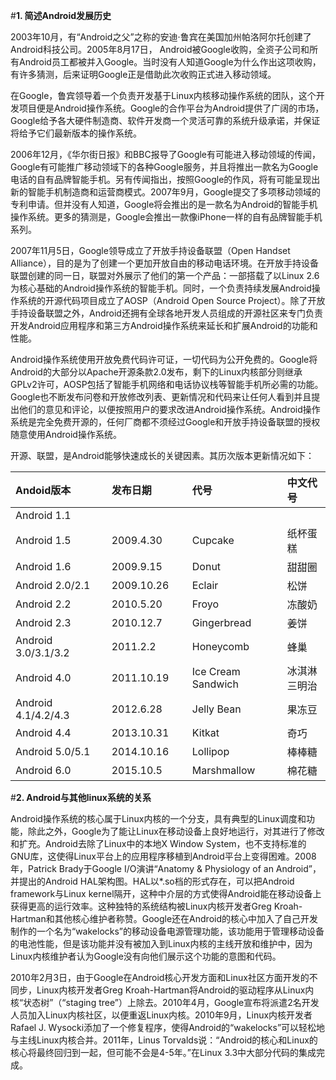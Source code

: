 #**1. 简述Android发展历史**

2003年10月，有“Android之父”之称的安迪·鲁宾在美国加州帕洛阿尔托创建了Android科技公司。2005年8月17日， Android被Google收购，全资子公司和所有Android员工都被并入Google。当时没有人知道Google为什么作出这项收购，有许多猜测，后来证明Google正是借助此次收购正式进入移动领域。

在Google，鲁宾领导着一个负责开发基于Linux内核移动操作系统的团队，这个开发项目便是Android操作系统。Google的合作平台为Android提供了广阔的市场，Google给予各大硬件制造商、软件开发商一个灵活可靠的系统升级承诺，并保证将给予它们最新版本的操作系统。

2006年12月，《华尔街日报》和BBC报导了Google有可能进入移动领域的传闻，Google有可能推广移动领域下的各种Google服务，并且将推出一款名为Google电话的自有品牌智能手机。另有传闻指出，按照Google的作风，将有可能呈现出新的智能手机制造商和运营商模式。2007年9月，Google提交了多项移动领域的专利申请。但并没有人知道，Google将会推出的是一款名为Android的智能手机操作系统。更多的猜测是，Google会推出一款像iPhone一样的自有品牌智能手机系列。

2007年11月5日，Google领导成立了开放手持设备联盟（Open Handset Alliance），目的是为了创建一个更加开放自由的移动电话环境。在开放手持设备联盟创建的同一日，联盟对外展示了他们的第一个产品：一部搭载了以Linux 2.6为核心基础的Android操作系统的智能手机。同时，一个负责持续发展Android操作系统的开源代码项目成立了AOSP（Android Open Source Project）。除了开放手持设备联盟之外，Android还拥有全球各地开发人员组成的开源社区来专门负责开发Android应用程序和第三方Android操作系统来延长和扩展Android的功能和性能。

Android操作系统使用开放免费代码许可证，一切代码为公开免费的。Google将Android的大部分以Apache开源条款2.0发布，剩下的Linux内核部分则继承GPLv2许可，AOSP包括了智能手机网络和电话协议栈等智能手机所必需的功能。Google也不断发布问卷和开放修改列表、更新情况和代码来让任何人看到并且提出他们的意见和评论，以便按照用户的要求改进Android操作系统。Android操作系统是完全免费开源的，任何厂商都不须经过Google和开放手持设备联盟的授权随意使用Android操作系统。

开源、联盟，是Android能够快速成长的关键因素。其历次版本更新情况如下：


|Andoid版本|发布日期|代号|中文代号|
|:--|:---|:---|:---|
|Android 1.1||||
|Android 1.5|2009.4.30|Cupcake|纸杯蛋糕|
|Android 1.6|2009.9.15|Donut|甜甜圈|
|Android 2.0/2.1|2009.10.26  |Eclair|松饼|
|Android 2.2|2010.5.20|Froyo|冻酸奶|
|Android 2.3|2010.12.7|Gingerbread|姜饼|
|Android 3.0/3.1/3.2&nbsp;&nbsp;&nbsp;&nbsp;&nbsp;|2011.2.2|Honeycomb|蜂巢|
|Android 4.0|2011.10.19&nbsp;&nbsp;&nbsp;&nbsp;&nbsp;|Ice Cream Sandwich&nbsp;&nbsp;&nbsp;&nbsp;&nbsp;|冰淇淋三明治|
|Android 4.1/4.2/4.3|2012.6.28|Jelly Bean|果冻豆|
|Android 4.4|2013.10.31|Kitkat|奇巧|
|Android 5.0/5.1|2014.10.16|Lollipop|棒棒糖|
|Android 6.0|2015.10.5|Marshmallow|棉花糖|



#**2. Android与其他linux系统的关系**

Android操作系统的核心属于Linux内核的一个分支，具有典型的Linux调度和功能，除此之外，Google为了能让Linux在移动设备上良好地运行，对其进行了修改和扩充。Android去除了Linux中的本地X Window System，也不支持标准的GNU库，这使得Linux平台上的应用程序移植到Android平台上变得困难。2008年，Patrick Brady于Google I/O演讲“Anatomy & Physiology of an Android”，并提出的Android HAL架构图。HAL以*.so档的形式存在，可以把Android framework与Linux kernel隔开，这种中介层的方式使得Android能在移动设备上获得更高的运行效率。这种独特的系统结构被Linux内核开发者Greg Kroah-Hartman和其他核心维护者称赞。Google还在Android的核心中加入了自己开发制作的一个名为“wakelocks”的移动设备电源管理功能，该功能用于管理移动设备的电池性能，但是该功能并没有被加入到Linux内核的主线开放和维护中，因为Linux内核维护者认为Google没有向他们展示这个功能的意图和代码。

2010年2月3日，由于Google在Android核心开发方面和Linux社区方面开发的不同步，Linux内核开发者Greg Kroah-Hartman将Android的驱动程序从Linux内核“状态树”（“staging tree”）上除去。2010年4月，Google宣布将派遣2名开发人员加入Linux内核社区，以便重返Linux内核。2010年9月，Linux内核开发者Rafael J. Wysocki添加了一个修复程序，使得Android的“wakelocks”可以轻松地与主线Linux内核合并。2011年，Linus Torvalds说：“Android的核心和Linux的核心将最终回归到一起，但可能不会是4-5年。”在Linux 3.3中大部分代码的集成完成。

